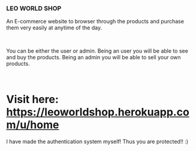 ### LEO WORLD SHOP

<p>An E-commerce website to browser through the products and purchase them very easily at anytime of the day.</p>
<br/>
<p>You can be either the user or admin. Being an user you will be able to see and buy the products. Being an admin you will be able to sell your own products.</p>
<br/>

# Visit here: https://leoworldshop.herokuapp.com/u/home

<p>I have made the authentication system myself! Thus you are protected!! :)</p>
